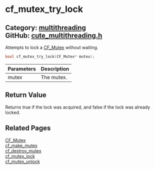 # cf_mutex_try_lock

Category: [multithreading](https://github.com/RandyGaul/cute_framework/blob/master/docs/api_reference?id=multithreading)  
GitHub: [cute_multithreading.h](https://github.com/RandyGaul/cute_framework/blob/master/include/cute_multithreading.h)  
---

Attempts to lock a [CF_Mutex](https://github.com/RandyGaul/cute_framework/blob/master/docs/multithreading/cf_mutex.md) without waiting.

```cpp
bool cf_mutex_try_lock(CF_Mutex* mutex);
```

Parameters | Description
--- | ---
mutex | The mutex.

## Return Value

Returns true if the lock was acquired, and false if the lock was already locked.

## Related Pages

[CF_Mutex](https://github.com/RandyGaul/cute_framework/blob/master/docs/multithreading/cf_mutex.md)  
[cf_make_mutex](https://github.com/RandyGaul/cute_framework/blob/master/docs/multithreading/cf_make_mutex.md)  
[cf_destroy_mutex](https://github.com/RandyGaul/cute_framework/blob/master/docs/multithreading/cf_destroy_mutex.md)  
[cf_mutex_lock](https://github.com/RandyGaul/cute_framework/blob/master/docs/multithreading/cf_mutex_lock.md)  
[cf_mutex_unlock](https://github.com/RandyGaul/cute_framework/blob/master/docs/multithreading/cf_mutex_unlock.md)  
